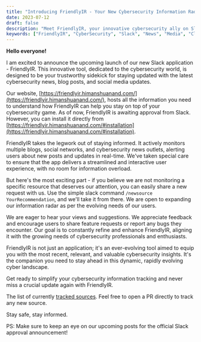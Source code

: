 ```yaml
---
title: "Introducing FriendlyIR - Your New Cybersecurity Information Radar on Slack!"
date: 2023-07-12
draft: false
description: "Meet FriendlyIR, your innovative cybersecurity ally on Slack! It streamlines your tracking of the latest cybersecurity news, blog posts, and social media updates in real-time."
keywords: ["FriendlyIR", "CyberSecurity", "Slack", "News", "Media", "Cloudflare", "Serverless"]
---
```



**Hello everyone!**

I am excited to announce the upcoming launch of our new Slack application - FriendlyIR. This innovative tool, dedicated to the cybersecurity world, is designed to be your trustworthy sidekick for staying updated with the latest cybersecurity news, blog posts, and social media updates. 

Our website, [https://friendlyir.himanshuanand.com/](https://friendlyir.himanshuanand.com/), hosts all the information you need to understand how FriendlyIR can help you stay on top of your cybersecurity game. As of now, FriendlyIR is awaiting approval from Slack. However, you can install it directly from [https://friendlyir.himanshuanand.com/#installation](https://friendlyir.himanshuanand.com/#installation). 

FriendlyIR takes the legwork out of staying informed. It actively monitors multiple blogs, social networks, and cybersecurity news outlets, alerting users about new posts and updates in real-time. We've taken special care to ensure that the app delivers a streamlined and interactive user experience, with no room for information overload. 

But here's the most exciting part - if you believe we are not monitoring a specific resource that deserves our attention, you can easily share a new request with us. Use the simple slack command `/newsource YourRecommendation`, and we'll take it from there. We are open to expanding our information radar as per the evolving needs of our users.

We are eager to hear your views and suggestions. We appreciate feedback and encourage users to share feature requests or report any bugs they encounter. Our goal is to constantly refine and enhance FriendlyIR, aligning it with the growing needs of cybersecurity professionals and enthusiasts.

FriendlyIR is not just an application; it's an ever-evolving tool aimed to equip you with the most recent, relevant, and valuable cybersecurity insights. It's the companion you need to stay ahead in this dynamic, rapidly evolving cyber landscape.

Get ready to simplify your cybersecurity information tracking and never miss a crucial update again with FriendlyIR.

The list of currently [tracked sources](https://github.com/unknownhad/FriendlyIR/blob/main/TrackedSources.md).
Feel free to open a PR directly to track any new source.

Stay safe, stay informed.

PS: Make sure to keep an eye on our upcoming posts for the official Slack approval announcement!
